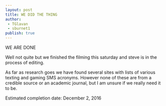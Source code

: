```yaml
---
layout: post
title: WE DID THE THING
author: 
 - TGlavan
 - sburnet1
publish: true
---
```


WE ARE DONE

Well not quite but we finished the filming this saturday and steve is in the process of editing.

As far as research goes we have found several sites with lists of various texting and gaming SMS acronyms.  However none of these are from a credible source or an academic journal, but I am unsure if we really need it to be.

Estimated completion date: December 2, 2016
